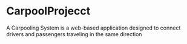 # CarpoolProjecct
A Carpooling System is a web-based application designed to connect drivers and passengers traveling in the same direction
